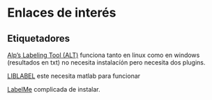 
# Enlaces de interés
## Etiquetadores
[Alp’s Labeling Tool (ALT)](https://alpslabel.wordpress.com/2017/01/26/alt/) funciona tanto en linux como en windows (resultados en txt)
no necesita instalacíón pero necesita dos plugins.

[LIBLABEL](http://www.cvlibs.net/software/liblabel/) este necesita matlab para funcionar

[LabelMe](http://labelme2.csail.mit.edu/Release3.0/index.php?alreadyexists=2) complicada de instalar.
